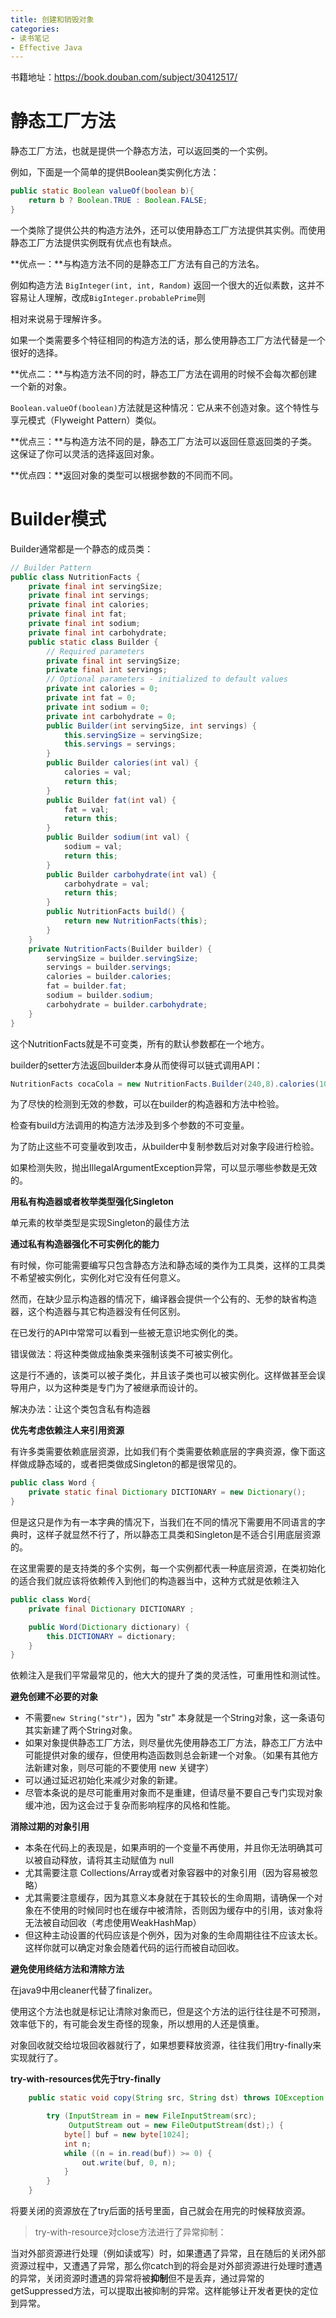 ```yaml
---
title: 创建和销毁对象
categories:
- 读书笔记
- Effective Java
---
```


书籍地址：https://book.douban.com/subject/30412517/

# 静态工厂方法

静态工厂方法，也就是提供一个静态方法，可以返回类的一个实例。

例如，下面是一个简单的提供Boolean类实例化方法：

```java
public static Boolean valueOf(boolean b){
    return b ? Boolean.TRUE : Boolean.FALSE;
}
```

一个类除了提供公共的构造方法外，还可以使用静态工厂方法提供其实例。而使用静态工厂方法提供实例既有优点也有缺点。

**优点一：**与构造方法不同的是静态工厂方法有自己的方法名。

例如构造方法 `BigInteger(int, int, Random)` 返回一个很大的近似素数，这并不容易让人理解，改成`BigInteger.probablePrime`则

相对来说易于理解许多。

如果一个类需要多个特征相同的构造方法的话，那么使用静态工厂方法代替是一个很好的选择。

**优点二：**与构造方法不同的时，静态工厂方法在调用的时候不会每次都创建一个新的对象。

`Boolean.valueOf(boolean)`方法就是这种情况：它从来不创造对象。这个特性与享元模式（Flyweight Pattern）类似。

**优点三：**与构造方法不同的是，静态工厂方法可以返回任意返回类的子类。这保证了你可以灵活的选择返回对象。

**优点四：**返回对象的类型可以根据参数的不同而不同。

# Builder模式

Builder通常都是一个静态的成员类：

```java
// Builder Pattern
public class NutritionFacts {
    private final int servingSize;
    private final int servings;
    private final int calories;
    private final int fat;
    private final int sodium;
    private final int carbohydrate;
    public static class Builder {
        // Required parameters
        private final int servingSize;
        private final int servings;
        // Optional parameters - initialized to default values
        private int calories = 0;
        private int fat = 0;
        private int sodium = 0;
        private int carbohydrate = 0;
        public Builder(int servingSize, int servings) {
            this.servingSize = servingSize;
            this.servings = servings;
        }
        public Builder calories(int val) { 
            calories = val; 
            return this; 
        }
        public Builder fat(int val) { 
            fat = val; 
            return this; 
        }
        public Builder sodium(int val) { 
            sodium = val; 
            return this; 
        }
        public Builder carbohydrate(int val) { 
            carbohydrate = val; 
            return this; 
        }
        public NutritionFacts build() { 
            return new NutritionFacts(this);
        }
    } 
    private NutritionFacts(Builder builder) {
        servingSize = builder.servingSize;
        servings = builder.servings;
        calories = builder.calories;
        fat = builder.fat;
        sodium = builder.sodium;
        carbohydrate = builder.carbohydrate;
    }
}
```

这个NutritionFacts就是不可变类，所有的默认参数都在一个地方。

builder的setter方法返回builder本身从而使得可以链式调用API：

```java
NutritionFacts cocaCola = new NutritionFacts.Builder(240,8).calories(100).sodium(35).carbohydrate(27).build();
```

为了尽快的检测到无效的参数，可以在builder的构造器和方法中检验。

检查有build方法调用的构造方法涉及到多个参数的不可变量。

为了防止这些不可变量收到攻击，从builder中复制参数后对对象字段进行检验。

如果检测失败，抛出IllegalArgumentException异常，可以显示哪些参数是无效的。

**用私有构造器或者枚举类型强化Singleton**

单元素的枚举类型是实现Singleton的最佳方法

**通过私有构造器强化不可实例化的能力**

有时候，你可能需要编写只包含静态方法和静态域的类作为工具类，这样的工具类不希望被实例化，实例化对它没有任何意义。

然而，在缺少显示构造器的情况下，编译器会提供一个公有的、无参的缺省构造器，这个构造器与其它构造器没有任何区别。

在已发行的API中常常可以看到一些被无意识地实例化的类。

错误做法：将这种类做成抽象类来强制该类不可被实例化。

这是行不通的，该类可以被子类化，并且该子类也可以被实例化。这样做甚至会误导用户，以为这种类是专门为了被继承而设计的。

解决办法：让这个类包含私有构造器

**优先考虑依赖注人来引用资源**

有许多类需要依赖底层资源，比如我们有个类需要依赖底层的字典资源，像下面这样做成静态域的，或者把类做成Singleton的都是很常见的。

```java
public class Word {
    private static final Dictionary DICTIONARY = new Dictionary();
}
```

但是这只是作为有一本字典的情况下，当我们在不同的情况下需要用不同语言的字典时，这样子就显然不行了，所以静态工具类和Singleton是不适合引用底层资源的。

在这里需要的是支持类的多个实例，每一个实例都代表一种底层资源，在类初始化的适合我们就应该将依赖传入到他们的构造器当中，这种方式就是依赖注入

```java
public class Word{
    private final Dictionary DICTIONARY ;

    public Word(Dictionary dictionary) {
        this.DICTIONARY = dictionary;
    }
}
```


依赖注入是我们平常最常见的，他大大的提升了类的灵活性，可重用性和测试性。

**避免创建不必要的对象**

- 不需要`new String("str")`，因为 "str" 本身就是一个String对象，这一条语句其实新建了两个String对象。
- 如果对象提供静态工厂方法，则尽量优先使用静态工厂方法，静态工厂方法中可能提供对象的缓存，但使用构造函数则总会新建一个对象。（如果有其他方法新建对象，则尽可能的不要使用 new 关键字）
- 可以通过延迟初始化来减少对象的新建。
- 尽管本条说的是尽可能重用对象而不是重建，但请尽量不要自己专门实现对象缓冲池，因为这会过于复杂而影响程序的风格和性能。

**消除过期的对象引用**

- 本条在代码上的表现是，如果声明的一个变量不再使用，并且你无法明确其可以被自动释放，请将其主动赋值为 null
- 尤其需要注意 Collections/Array或者对象容器中的对象引用（因为容易被忽略）
- 尤其需要注意缓存，因为其意义本身就在于其较长的生命周期，请确保一个对象在不使用的时候同时也在缓存中被清除，否则因为缓存中的引用，该对象将无法被自动回收（考虑使用WeakHashMap）
- 但这种主动设置的代码应该是个例外，因为对象的生命周期往往不应该太长。这样你就可以确定对象会随着代码的运行而被自动回收。

**避免使用终结方法和清除方法**

在java9中用cleaner代替了finalizer。

使用这个方法也就是标记让清除对象而已，但是这个方法的运行往往是不可预测，效率低下的，有可能会发生奇怪的现象，所以想用的人还是慎重。

对象回收就交给垃圾回收器就行了，如果想要释放资源，往往我们用try-finally来实现就行了。

**try-with-resources优先于try-finally**

```java
    public static void copy(String src, String dst) throws IOException {

        try (InputStream in = new FileInputStream(src);
             OutputStream out = new FileOutputStream(dst);) {
            byte[] buf = new byte[1024];
            int n;
            while ((n = in.read(buf)) >= 0) {
                out.write(buf, 0, n);
            }
        }
    }
```

将要关闭的资源放在了try后面的括号里面，自己就会在用完的时候释放资源。

> try-with-resource对close方法进行了异常抑制：

当对外部资源进行处理（例如读或写）时，如果遭遇了异常，且在随后的关闭外部资源过程中，又遭遇了异常，那么你catch到的将会是对外部资源进行处理时遭遇的异常，关闭资源时遭遇的异常将被**抑制**但不是丢弃，通过异常的getSuppressed方法，可以提取出被抑制的异常。这样能够让开发者更快的定位到异常。